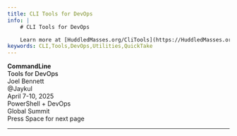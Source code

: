 ```yaml
---
title: CLI Tools for DevOps
info: |
    # CLI Tools for DevOps

    Learn more at [HuddledMasses.org/CliTools](https://HuddledMasses.org/CliTools)
keywords: CLI,Tools,DevOps,Utilities,QuickTake
---
```


<span class="text-8xl text-white" style="font-weight:700;" >
    Command<span class="text-blend">Line</span> <!-- <logos-git-icon /> --> <!--light-icon icon="git-pull-request"/-->
</span>
<div class="text-5xl text-primary-lighter mb-2rem" style="font-weight:500;" >
    Tools for DevOps
</div>
<div>
    Joel Bennett
</div>
<div class="bg-blend">
    @Jaykul
</div>

<div class="bottom-5 absolute">
    April 7-10, <span class="text-blend">2025</span>
</div>
<div class="top-2 left-2 absolute text-align-center">
    PowerShell + DevOps<br/>
    <span class="text-blend">Global Summit</span>
</div>

<div class="pt-12">
  <span @click="$slidev.nav.next" class="px-2 py-1 rounded cursor-pointer" hover="bg-white bg-opacity-10">
    Press Space for next page <carbon:arrow-right class="inline"/>
  </span>
</div>

---